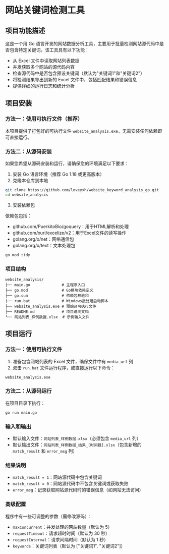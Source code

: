 # 网站关键词检测工具

## 项目功能描述

这是一个用 Go 语言开发的网站数据分析工具，主要用于批量检测网站源代码中是否包含特定关键词。该工具具有以下功能：

- 从 Excel 文件中读取网站列表数据
- 并发获取多个网站的源代码内容
- 检查源代码中是否包含预设关键词（默认为"关键词1"和"关键词2"）
- 将检测结果导出到新的 Excel 文件中，包括匹配结果和错误信息
- 提供详细的运行日志和统计分析

## 项目安装

### 方法一：使用可执行文件（推荐）

本项目提供了打包好的可执行文件 `website_analysis.exe`，无需安装任何依赖即可直接运行。

### 方法二：从源码安装

如果您希望从源码安装和运行，请确保您的环境满足以下要求：

1. 安装 Go 语言环境（推荐 Go 1.18 或更高版本）
2. 克隆本仓库到本地

```bash
git clone https://github.com/loveyxh/website_keyword_analysis_go.git
cd website_analysis
```

3. 安装依赖包

依赖包包括：
- github.com/PuerkitoBio/goquery：用于HTML解析和处理
- github.com/xuri/excelize/v2：用于Excel文件的读写操作
- golang.org/x/net：网络通信包
- golang.org/x/text：文本处理包

```bash
go mod tidy
```

### 项目结构

```
website_analysis/
├── main.go              # 主程序入口
├── go.mod               # Go模块依赖定义
├── go.sum               # 依赖包校验和
├── run.bat              # Windows批处理启动脚本
├── website_analysis.exe # 预编译可执行文件
├── README.md            # 项目说明文档
└── 网站列表_样例数据.xlsx  # 示例输入文件
```

## 项目运行

### 方法一：使用可执行文件

1. 准备包含网站列表的 Excel 文件，确保文件中有 `media_url` 列
2. 双击 `run.bat` 文件运行程序，或直接运行以下命令：

```bash
website_analysis.exe
```

### 方法二：从源码运行

在项目目录下执行：

```bash
go run main.go
```

### 输入和输出

- 默认输入文件：`网站列表_样例数据.xlsx`（必须包含 `media_url` 列）
- 默认输出文件：`网站列表_样例数据_结果_[时间戳].xlsx`（包含新增的 `match_result` 和 `error_msg` 列）

### 结果说明

- `match_result = 1`：网站源代码中包含关键词
- `match_result = 0`：网站源代码中不包含关键词或获取失败
- `error_msg`：记录获取网站源代码时的错误信息（如网站无法访问）

### 高级配置

程序中有一些可调整的参数（需修改源码）：

- `maxConcurrent`：并发处理的网站数量（默认为 5）
- `requestTimeout`：请求超时时间（默认为 30 秒）
- `requestInterval`：请求间隔时间（默认为 1 秒）
- `keywords`：关键词列表（默认为 ["关键词1", "关键词2"]） 
